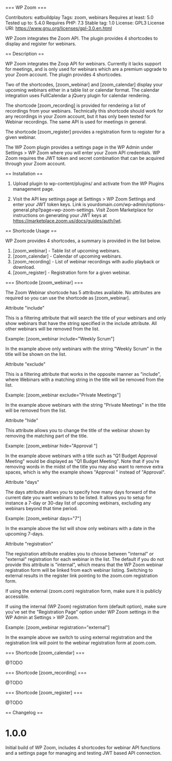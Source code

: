 === WP Zoom ===

Contributors: eatbuildplay
Tags: zoom, webinars
Requires at least: 5.0
Tested up to: 5.4.0
Requires PHP: 7.3
Stable tag: 1.0
License: GPL3
License URI: https://www.gnu.org/licenses/gpl-3.0.en.html

WP Zoom integrates the Zoom API. The plugin provides 4 shortcodes to display and register for webinars.

== Description ==

WP Zoom integrates the Zoop API for webinars. Currently it lacks support for meetings, and is only used for webinars which are a premium upgrade to your Zoom account. The plugin provides 4 shortcodes.

Two of the shortcodes, [zoom_webinar] and [zoom_calendar] display your upcoming webinars either in a table list or calendar format. The calendar integration uses FullCalendar a jQuery plugin for calendar rendering.

The shortcode [zoom_recording] is provided for rendering a list of recordings from your webinars. Technically this shortcode should work for any recordings in your Zoom account, but it has only been tested for Webinar recordings. The same API is used for meetings in general.

The shortcode [zoom_register] provides a registration form to register for a given webinar.

The WP Zoom plugin provides a settings page in the WP Admin under Settings > WP Zoom where you will enter your Zoom API credentials. WP Zoom requires the JWT token and secret combination that can be acquired through your Zoom account.

== Installation ==

1. Upload plugin to wp-content/plugins/ and activate from the WP Plugins management page.

2. Visit the API key settings page at Settings > WP Zoom Settings and enter your JWT token keys. Link is yourdomain.com/wp-admin/options-general.php?page=wp-zoom-settings. Visit Zoom Marketplace for instructions on generating your JWT keys at https://marketplace.zoom.us/docs/guides/auth/jwt.

== Shortcode Usage ==

WP Zoom provides 4 shortcodes, a summary is provided in the list below.

1. [zoom_webinar] - Table list of upcoming webinars.
2. [zoom_calendar] - Calendar of upcoming webinars.
3. [zoom_recording] - List of webinar recordings with audio playback or download.
4. [zoom_register] - Registration form for a given webinar.

=== Shortcode [zoom_webinar] ===

The Zoom Webinar shortcode has 5 attributes available. No attributes are required so you can use the shortcode as [zoom_webinar].

Attribute "include"

This is a filtering attribute that will search the title of your webinars and only show webinars that have the string specified in the include attribute. All other webinars will be removed from the list.

Example: [zoom_webinar include="Weekly Scrum"]

In the example above only webinars with the string "Weekly Scrum" in the title will be shown on the list.

Attribute "exclude"

This is a filtering attribute that works in the opposite manner as "include", where Webinars with a matching string in the title will be removed from the list.

Example: [zoom_webinar exclude="Private Meetings"]

In the example above webinars with the string "Private Meetings" in the title will be removed from the list.

Attribute "hide"

This attribute allows you to change the title of the webinar shown by removing the matching part of the title.

Example: [zoom_webinar hide="Approval "]

In the example above webinars with a title such as "Q1 Budget Approval Meeting" would be displayed as "Q1 Budget Meeting". Note that if you're removing words in the midst of the title you may also want to remove extra spaces, which is why the example shows "Approval " instead of "Approval".

Attribute "days"

The days attribute allows you to specify how many days forward of the current date you want webinars to be listed. It allows you to setup for instance a 7-day or 30-day list of upcoming webinars, excluding any webinars beyond that time period.

Example: [zoom_webinar days="7"]

In the example above the list will show only webinars with a date in the upcoming 7-days.

Attribute "registration"

The registration attribute enables you to choose between "internal" or "external" registration for each webinar in the list. The default if you do not provide this attribute is "internal", which means that the WP Zoom webinar registration form will be linked from each webinar listing. Switching to external results in the register link pointing to the zoom.com registration form.

If using the external (zoom.com) registration form, make sure it is publicly accessible.

If using the internal (WP Zoom) registration form (default option), make sure you've set the "Registration Page" option under WP Zoom settings in the WP Admin at Settings > WP Zoom.

Example: [zoom_webinar registration="external"]

In the example above we switch to using external registration and the registration link will point to the webinar registration form at zoom.com. 

=== Shortcode [zoom_calendar] ===

@TODO

=== Shortcode [zoom_recording] ===

@TODO

=== Shortcode [zoom_register] ===

@TODO

== Changelog ==

# 1.0.0
Initial build of WP Zoom, includes 4 shortcodes for webinar API functions and a settings page for managing and testing JWT based API connection.
